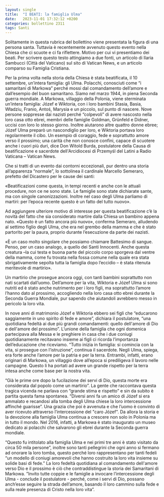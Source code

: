 ```yaml
---
layout: single
title:  "I BEATI: la famiglia Ulma"
date:   2023-11-01 17:32:12 +0200
categories: bollettino 2311
tags: Santi
---
```




Solitamente in questa rubrica del bollettino viene presentata la figura di una persona santa. Tuttavia è recentemente avvenuto questo evento nella Chiesa che ci scuote e ci fa riflettere. Motivo per cui vi presentiamo dei beati. Per scrivere questo testo attingiamo a due fonti, un articolo di Ilaria Sambucci (Città del Vaticano) sul sito di Vatican News, e un articolo comparso su Famiglia Cristiana. 

Per la prima volta nella storia della Chiesa è stata beatificata, il 10 settembre, un’intera famiglia: gli Ulma. Polacchi, conosciuti come “i samaritani di Markowa” perché mossi dal comandamento dell’amore e dall’esempio del buon samaritano. Siamo nel marzo 1944, in piena Seconda guerra mondiale. A Markowa, villaggio della Polonia, viene sterminata un’intera famiglia: Józef e Wiktoria, con i loro bambini Stasia, Basia, Władziu, Franio, Antoś, Marysia e un piccolo, sul punto di nascere. Nove persone soppresse dai nazisti perché “colpevoli” di avere nascosto nella loro casa otto ebrei, membri delle famiglie Goldman, Grünfeld e Didner, uccisi con loro lo stesso giorno. Inoltre aiutarono altre quattro donne ebree; Józef Ulma preparò un nascondiglio per loro, e Wiktoria portava loro regolarmente il cibo. Un esempio di coraggio, fede e soprattutto amore verso il prossimo; una carità che non conosce confini, capace di scuotere anche i cuori più duri, dice Don Witold Burda, postulatore della Causa di beatificazione e sacerdote dell'Arcidiocesi di Przemyśl del Latini a Radio Vaticana – Vatican News.

Che si tratti di un evento dai contorni eccezionali, pur dentro una storia all’apparenza “normale”, lo sottolinea il cardinale Marcello Semeraro, prefetto del Dicastero per le cause dei santi:

«Beatificazioni come questa, in tempi recenti e anche con le attuali procedure, non ce ne sono state. Le famiglie sono state dichiarate sante, ma con singole canonizzazioni. 
Inoltre nel caso degli Ulma parliamo di martiri: per l’epoca recente questo è un fatto del tutto nuovo». 

Ad aggiungere ulteriore motivo di interesse per questa beatificazione c’è la novità del fatto che sia considerato martire dalla Chiesa un bambino appena nato. «Questo è un fatto ancora più nuovo», conferma Semeraro, alludendo al settimo figlio degli Ulma, che era nel grembo della mamma e che è stato partorito per la paura, proprio durante l’esecuzione da parte dei nazisti.

«È un caso molto singolare che possiamo chiamare Battesimo di sangue. Penso, per un caso analogo, a quello dei Santi Innocenti. Anche questa creatura –la cui testa e buona parte del piccolo corpo sporgeva dal ventre della mamma, come fu trovata nella fossa comune nella quale era stata sbrigativamente sepolta tutta la famiglia dopo l’eccidio – è stata ritenuta meritevole di martirio».

Un martirio che prosegue ancora oggi, con tanti bambini soprattutto non nati scartati dall’uomo. Dell’amore per la vita, Wiktoria e Józef Ulma si sono nutriti ed è stato anche nutrimento per i loro figli, ma soprattutto l’amore l’hanno dato al prossimo, accogliendo nella loro casa otto ebrei durante la Seconda Guerra Mondiale, pur sapendo che aiutandoli avrebbero messo in pericolo la loro vita.

In nove anni di matrimonio Józef e Wiktoria ebbero sei figli che “educarono saggiamente in uno spirito di fede e amore”, dichiara il postulatore, “una quotidiana fedeltà ai due più grandi comandamenti: quello dell'amore di Dio e dell'amore del prossimo”. L’unione della famiglia che ogni domenica partecipava alla Messa e le preghiere in casa che i due coniugi quotidianamente recitavano insieme ai figli ci ricorda l’importanza dell’educazione che riceviamo. “Tutto inizia in famiglia: si comincia con la vita, si prosegue con l’istruzione”, continua il sacerdote. Negli Ulma, spiega, era forte anche l’amore per la patria e per la terra. Entrambi, infatti, erano originari di Markowa, un villaggio dove all’epoca si prediligeva il lavoro nelle campagne. Questo li ha portati ad avere un grande rispetto per la terra intesa anche come base per la nostra vita. 

“Già le prime ore dopo la fucilazione dei servi di Dio, questa morte era considerata dal popolo come un martirio”. La gente che raccontava questa tragica vicenda ne parlava con “grande stima e rispetto” e sin da subito è partita questa fama spontanea. “Diversi anni fa un amico di Józef si era ammalato e recandosi alla tomba degli Ulma chiese la loro intercessione affinché guarisse”. Una grazia che poi è avvenuta e che l’uomo è convinto di aver ricevuto attraverso l’intercessione del "caro Józef". Da allora la storia e la devozione alla famiglia Ulma continua a crescere non solo in Polonia ma in tutto il mondo. Nel 2016, infatti, a Markowa è stato inaugurato un museo dedicato ai polacchi che salvarono gli ebrei durante la Seconda guerra mondiale. 

“Questo fu intitolato alla famiglia Ulma e nei primi tre anni è stato visitato da circa 50 mila persone”, inoltre sono tanti pellegrini che ogni anno si fermano ad onorare la loro tomba, questo perché loro rappresentano per tanti fedeli “un modello di coniugi amorevoli che hanno costruito la loro vita insieme su solide basi di fede.” La loro fedeltà quotidiana al comandamento dell'amore verso Dio e il prossimo è ciò che contraddistingue la storia dei Samaritani di Markowa. ”Invito tutte coppie e le famiglie a invocare l’intercessione degli Ulma - conclude il postulatore - perché, come i servi di Dio, possano anch’esse seguire la strada dell’amore, basando il loro cammino sulla fede e sulla reale presenza di Cristo nella loro vita”.
